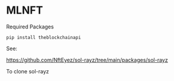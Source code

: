 # MLNFT

Required Packages

`pip install theblockchainapi`

See:

https://github.com/NftEyez/sol-rayz/tree/main/packages/sol-rayz

To clone sol-rayz